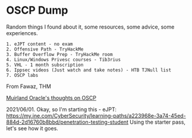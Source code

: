 # OSCP Dump

Random things I found about it, some resources, some advice, some experiences.

```
1. eJPT content - no exam
2. Offensive Path - TryHackMe
3. Buffer Overflow Prep - TryHackMe room
4. Linux/Windows Privesc courses - Tib3rius
5. VHL - 1 month subscription
6. Ippsec videos (Just watch and take notes) - HTB TJNull list
7. OSCP labs
```
From Fawaz, THM

[Muirland Oracle's thoughts on OSCP](https://muirlandoracle.co.uk/2020/12/06/oscp-thoughts/)

2021/06/01.
Okay, so I'm starting this -
eJPT: https://my.ine.com/CyberSecurity/learning-paths/a223968e-3a74-45ed-884d-2d16760b8bbd/penetration-testing-student Using the starter pass, let's see how it goes.


